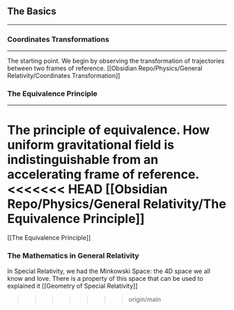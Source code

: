 
## The Basics
---
### Coordinates Transformations
---
The starting point. We begin by observing the transformation of trajectories between two frames of reference.
[[Obsidian Repo/Physics/General Relativity/Coordinates Transformation]]

### The Equivalence Principle
---
The principle of equivalence. How uniform gravitational field is indistinguishable from an accelerating frame of reference.
<<<<<<< HEAD
[[Obsidian Repo/Physics/General Relativity/The Equivalence Principle]]
=======
[[The Equivalence Principle]]

### The Mathematics in General Relativity
In Special Relativity, we had the Minkowski Space: the 4D space we all know and love. There is a property of this space that can be used to explained it
[[Geometry of Special Relativity]]
>>>>>>> origin/main
